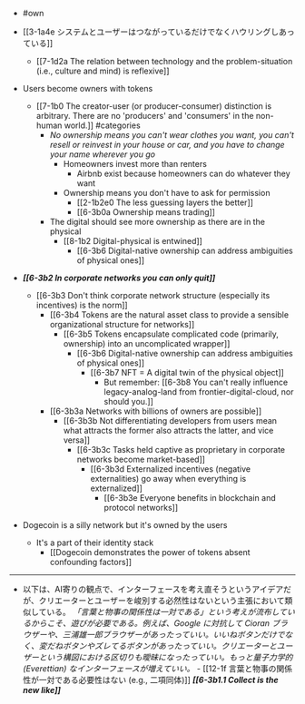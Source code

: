 - #own

- [[3-1a4e システムとユーザーはつながっているだけでなくハウリングしあっている]]
	- [[7-1d2a The relation between technology and the problem-situation (i.e., culture and mind) is reflexive]]

- Users become owners with tokens
	- [[7-1b0 The creator-user (or producer-consumer) distinction is arbitrary. There are no 'producers' and 'consumers' in the non-human world.]] #categories 
		- *No ownership means you can't wear clothes you want, you can't resell or reinvest in your house or car, and you have to change your name wherever you go* 
			- Homeowners invest more than renters
				- Airbnb exist because homeowners can do whatever they want
			- Ownership means you don't have to ask for permission
				- [[2-1b2e0 The less guessing layers the better]]
				- [[6-3b0a Ownership means trading]]
		- The digital should see more ownership as there are in the physical
			- [[8-1b2 Digital-physical is entwined]]
				- [[6-3b6 Digital-native ownership can address ambiguities of physical ones]]

- ***[[6-3b2 In corporate networks you can only quit]]***
	- [[6-3b3 Don't think corporate network structure (especially its incentives) is the norm]]
		- [[6-3b4 Tokens are the natural asset class to provide a sensible organizational structure for networks]]
			- [[6-3b5 Tokens encapsulate complicated code (primarily, ownership) into an uncomplicated wrapper]]
				- [[6-3b6 Digital-native ownership can address ambiguities of physical ones]]
					- [[6-3b7 NFT = A digital twin of the physical object]]
						- But remember: [[6-3b8 You can't really influence legacy-analog-land from frontier-digital-cloud, nor should you.]]
		- [[6-3b3a Networks with billions of owners are possible]]
			- [[6-3b3b Not differentiating developers from users mean what attracts the former also attracts the latter, and vice versa]]
				- [[6-3b3c Tasks held captive as proprietary in corporate networks become market-based]]
					- [[6-3b3d Externalized incentives (negative externalities) go away when everything is externalized]]
						- [[6-3b3e Everyone benefits in blockchain and protocol networks]]

- Dogecoin is a silly network but it's owned by the users
	- It's a part of their identity stack
		- [[Dogecoin demonstrates the power of tokens absent confounding factors]]

---
- 以下は、AI寄りの観点で、インターフェースを考え直そうというアイデアだが、クリエーターとユーザーを峻別する必然性はないという主張において類似している。
	*「言葉と物事の関係性は一対である」という考えが流布しているからこそ、遊びが必要である。例えば、Google に対抗して Cioran ブラウザーや、三浦雄一郎ブラウザーがあったっていい。いいねボタンだけでなく、変だねボタンやズレてるボタンがあったっていい。クリエーターとユーザーという構図における区切りも曖昧になったっていい。もっと量子力学的 (Everettian) なインターフェースが増えていい。*
		- [[12-1f 言葉と物事の関係性が一対である必要性はない (e.g., 二項同体)]]
			***[[6-3b1.1 Collect is the new like]]***
